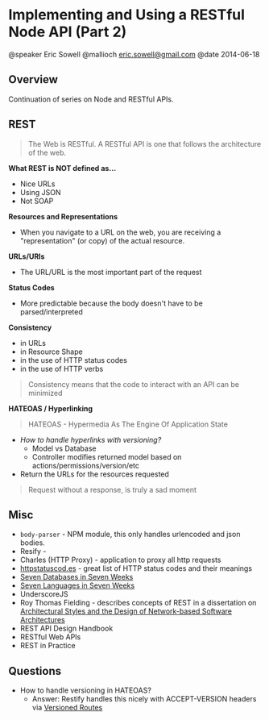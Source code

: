 # Implementing and Using a RESTful Node API (Part 2)
@speaker Eric Sowell @mallioch eric.sowell@gmail.com
@date 2014-06-18

## Overview
Continuation of series on Node and RESTful APIs.

## REST

> The Web is RESTful. A RESTful API is one that follows the architecture of the web.

**What REST is NOT defined as…**
- Nice URLs
- Using JSON
- Not SOAP

**Resources and Representations**
- When you navigate to a URL on the web, you are receiving a "representation" (or copy) of the actual resource.

**URLs/URIs**
- The URL/URL is the most important part of the request

**Status Codes**
- More predictable because the body doesn't have to be parsed/interpreted

**Consistency**
- in URLs
- in Resource Shape
- in the use of HTTP status codes
- in the use of HTTP verbs
> Consistency means that the code to interact with an API can be minimized


**HATEOAS / Hyperlinking**
> HATEOAS - Hypermedia As The Engine Of Application State

- *How to handle hyperlinks with versioning?*
    - Model vs Database
    - Controller modifies returned model based on actions/permissions/version/etc
- Return the URLs for the resources requested

> Request without a response, is truly a sad moment


## Misc
- `body-parser` - NPM module, this only handles urlencoded and json bodies.
- Resify -
- Charles (HTTP Proxy) - application to proxy all http requests
- [httpstatuscod.es](http://httpstatuscod.es) - great list of HTTP status codes and their meanings
- [Seven Databases in Seven Weeks](http://pragprog.com/book/rwdata/seven-databases-in-seven-weeks)
- [Seven Languages in Seven Weeks](http://pragprog.com/book/btlang/seven-languages-in-seven-weeks)
- UnderscoreJS
- Roy Thomas Fielding - describes concepts of REST in a dissertation on
[Architectural Styles and the Design of Network-based Software Architectures](https://www.ics.uci.edu/~fielding/pubs/dissertation/fielding_dissertation.pdf)
- REST API Design Handbook
- RESTful Web APIs
- REST in Practice

## Questions
- How to handle versioning in HATEOAS?
    - Answer: Restify handles this nicely with ACCEPT-VERSION headers via [Versioned Routes](http://mcavage.me/node-restify/#Routing)

